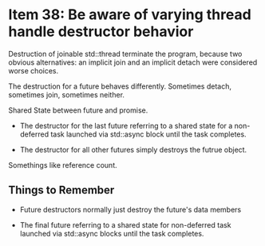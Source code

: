 # Item 38: Be aware of varying thread handle destructor behavior

Destruction of joinable std::thread terminate the program, because two obvious alternatives: an implicit join
and an implicit detach were considered worse choices.

The destruction for a future behaves differently. Sometimes detach, sometimes join, sometimes neither.

Shared State between future and promise.

* The destructor for the last future referring to a shared state for a non-deferred task launched via
std::async block until the task completes.

* The destructor for all other futures simply destroys the futrue object.

Somethings like reference count.

## Things to Remember

* Future destructors normally just destroy the future's data members

* The final future referring to a shared state for non-deferred task launched
via std::async blocks until the task completes.
